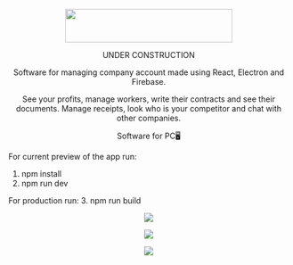 <p align="center">
<img height="60" width="300" src="https://i.postimg.cc/j28ggsXg/fina-Doc-Logo.png" />
</p>

<p align="center">UNDER CONSTRUCTION</p>

<p align="center">Software for managing company account made using React, Electron and Firebase.</p>
<p align="center">See your profits, manage workers, write their contracts and see their documents. Manage receipts, look who is your competitor and chat with other companies.</p>

<p align="center">Software for PC🖥️</p>

For current preview of the app run:
1. npm install
2. npm run dev
   
For production run:
3. npm run build

<p align="center">
<img src="https://i.postimg.cc/HsxPJyYf/mainPage.png" />
</p>

<p align="center">
<img src="https://i.postimg.cc/pL5GCMnC/Comparison-Page.png" />
</p>

<p align="center">
<img src="https://i.postimg.cc/nL8dwS4J/employe-Page.png" />
</p>
